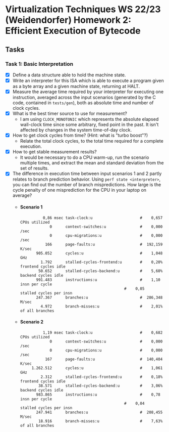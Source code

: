 # Virtualization Techniques WS 22/23 (Weidendorfer) Homework 2: Efficient Execution of Bytecode

## Tasks
### Task 1: Basic Interpretation
- [x] Define a data structure able to hold the machine state.
- [x] Write an interpreter for this ISA which is able to execute a program given as a byte array and a given machine state, returning at HALT.
- [x] Measure the average time required by your interpreter for executing one instruction, averaged across the input scenarios (generated by the C code, contained in `tests/gen`), both as absolute time and number of clock cycles.
- [x] What is the best timer source to use for measurement?
  - I am using `CLOCK_MONOTONIC` which represents the absolute elapsed wall-clock time since some arbitrary, fixed point in the past. It isn't affected by changes in the system time-of-day clock.
- [x] How to get clock cycles from time? (Hint: what is "turbo boost"?)
  - Relate the total clock cycles, to the total time required for a complete execution.
- [x] How to get stable measurement results?
  - It would be necessary to do a CPU warm-up, run the scenario multiple times, and extract the mean and standard deviation from the set of results.
- [x] The difference in execution time between input scenarios 1 and 2 partly relates to branch prediction behavior. Using `perf state <interpreter>`, you can find out the number of branch mispredictions. How large is the cycle penalty of one misprediction for the CPU in your laptop on average?
  - #### Scenario 1
    ```       
              0,86 msec task-clock:u                     #    0,657 CPUs utilized          
                 0      context-switches:u               #    0,000 /sec                   
                 0      cpu-migrations:u                 #    0,000 /sec                   
               166      page-faults:u                    #  192,159 K/sec                  
           905.052      cycles:u                         #    1,048 GHz                    
             1.792      stalled-cycles-frontend:u        #    0,20% frontend cycles idle   
            50.652      stalled-cycles-backend:u         #    5,60% backend cycles idle    
           991.483      instructions:u                   #    1,10  insn per cycle         
                                                  #    0,05  stalled cycles per insn
           247.367      branches:u                       #  286,348 M/sec                  
             4.972      branch-misses:u                  #    2,01% of all branches    
    ```
  - #### Scenario 2 
    ```
              1,19 msec task-clock:u                     #    0,682 CPUs utilized          
                 0      context-switches:u               #    0,000 /sec                   
                 0      cpu-migrations:u                 #    0,000 /sec                   
               167      page-faults:u                    #  140,404 K/sec                  
         1.262.512      cycles:u                         #    1,061 GHz                    
             2.312      stalled-cycles-frontend:u        #    0,18% frontend cycles idle   
            38.571      stalled-cycles-backend:u         #    3,06% backend cycles idle    
           983.865      instructions:u                   #    0,78  insn per cycle         
                                                  #    0,04  stalled cycles per insn
           247.941      branches:u                       #  208,455 M/sec                  
            18.916      branch-misses:u                  #    7,63% of all branches   
    ```
